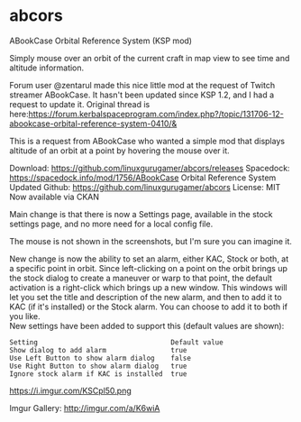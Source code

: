 # abcors
ABookCase Orbital Reference System (KSP mod)

Simply mouse over an orbit of the current craft in map view to see time and altitude information.


Forum user @zentarul made this nice little mod at the request of Twitch streamer ABookCase.  It hasn't been updated since KSP 1.2, and I had a request to update it.  Original thread is here:https://forum.kerbalspaceprogram.com/index.php?/topic/131706-12-abookcase-orbital-reference-system-0410/&

This is a request from ABookCase who wanted a simple mod that displays altitude of an orbit at a point by hovering the mouse over it. 

 

Download: https://github.com/linuxgurugamer/abcors/releases
Spacedock: https://spacedock.info/mod/1756/ABookCase Orbital Reference System Updated
Github: https://github.com/linuxgurugamer/abcors
License: MIT
Now available via CKAN

Main change is that there is now a Settings page, available in the stock settings page, and no more need for a local config file.

The mouse is not shown in the screenshots, but I'm sure you can imagine it.

New change is now the ability to set an alarm, either KAC, Stock or both, at a specific point in orbit.  Since left-clicking on a point on the orbit brings up the stock dialog to create a maneuver or warp to that point, the default activation is a right-click which brings up a new window.  This windows will let you set the title and description of the new alarm, and then to add it to KAC (if it's installed) or the Stock alarm.  You can choose to add it to both if you like.  
New settings have been added to support this (default values are shown):

    Setting                                 Default value
    Show dialog to add alarm                true
    Use Left Button to show alarm dialog    false
    Use Right Button to show alarm dialog   true
    Ignore stock alarm if KAC is installed  true






https://i.imgur.com/KSCpl50.png

 

Imgur Gallery:  http://imgur.com/a/K6wiA

 


